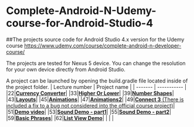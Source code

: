 Complete-Android-N-Udemy-course-for-Android-Studio-4
============

##The projects source code for Android Studio 4.x version for the Udemy course https://www.udemy.com/course/complete-android-n-developer-course/

The projects are tested for Nexus 5 device. You can change the resolution for your own device directly from Android Studio.

A project can be launched by opening the build.gradle file located inside of the project folder.
| Lecture number | Project name |
| ------- | ----------- |
|22|[**Currency Converter**](https://github.com/mathexa/Complete-Android-N-Udemy-course-for-Android-Studio-4/tree/master/Lecture22)|
|33|[**Higher Or Lower**](https://github.com/mathexa/Complete-Android-N-Udemy-course-for-Android-Studio-4/tree/master/Lecture33)|
|39|[**Number Shapes**](https://github.com/mathexa/Complete-Android-N-Udemy-course-for-Android-Studio-4/tree/master/Lecture39)|
|43|[**Layouts**](https://github.com/mathexa/Complete-Android-N-Udemy-course-for-Android-Studio-4/tree/master/Lecture43)|
|45|[**Animations**](https://github.com/mathexa/Complete-Android-N-Udemy-course-for-Android-Studio-4/tree/master/Lecture45)|
|47|[**Animations2**](https://github.com/mathexa/Complete-Android-N-Udemy-course-for-Android-Studio-4/tree/master/Lecture47)|
|49|[**Connect 3** (There is included a fix to a bug not considered into the official course project)](https://github.com/mathexa/Complete-Android-N-Udemy-course-for-Android-Studio-4/tree/master/Lecture49)|
|51|[**Demo video**](https://github.com/mathexa/Complete-Android-N-Udemy-course-for-Android-Studio-4/tree/master/Lecture51)|
|53|[**Sound Demo - part1**](https://github.com/mathexa/Complete-Android-N-Udemy-course-for-Android-Studio-4/tree/master/Lecture53)|
|55|[**Sound Demo - part2**](https://github.com/mathexa/Complete-Android-N-Udemy-course-for-Android-Studio-4/tree/master/Lecture55)|
|59|[**Basic Phrases**](https://github.com/mathexa/Complete-Android-N-Udemy-course-for-Android-Studio-4/tree/master/Lecture59)|
|62|[**List View Demo**](https://github.com/mathexa/Complete-Android-N-Udemy-course-for-Android-Studio-4/tree/master/Lecture62)|
|  |  |
